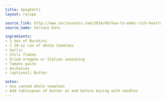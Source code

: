 ```yaml
---
title: Spaghetti
layout: recipe

source_link: http://www.seriouseats.com/2014/09/how-to-make-rich-hearty-italian-american-red-sauce-one-hour-or-less.html
source_name: Serious Eats

ingredients:
- ⅓ box of Bucatini
- 1 28-oz can of whole tomatoes
- Garlic
- Chili flakes
- Dried oregeno or Italian seasoning
- Tomato paste
- Anchovies
- (optional) Butter

notes:
- Use canned whole tomatoes
- Add tablespoon of butter at end before mixing with noodles
---
```

